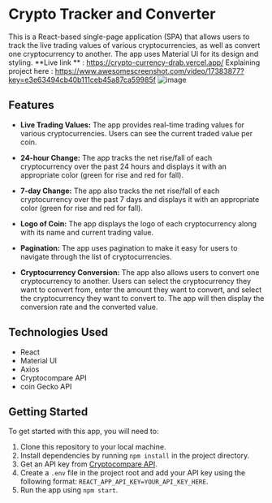 # Crypto Tracker and Converter

This is a React-based single-page application (SPA) that allows users to track the live trading values of various cryptocurrencies, as well as convert one cryptocurrency to another. The app uses Material UI for its design and styling.
**Live link ** : https://crypto-currency-drab.vercel.app/
Explaining project here : https://www.awesomescreenshot.com/video/17383877?key=e3e63494cb40b111ceb45a87ca59985f
![image](https://github.com/pranaydwivedi444/crypto-currency/assets/48515987/5d934e2d-fc54-4d3d-a754-5ba31a9a105f)

## Features

- **Live Trading Values:** The app provides real-time trading values for various cryptocurrencies. Users can see the current traded value per coin.

- **24-hour Change:** The app tracks the net rise/fall of each cryptocurrency over the past 24 hours and displays it with an appropriate color (green for rise and red for fall).

- **7-day Change:** The app also tracks the net rise/fall of each cryptocurrency over the past 7 days and displays it with an appropriate color (green for rise and red for fall).

- **Logo of Coin:** The app displays the logo of each cryptocurrency along with its name and current trading value.

- **Pagination:** The app uses pagination to make it easy for users to navigate through the list of cryptocurrencies.

- **Cryptocurrency Conversion:** The app also allows users to convert one cryptocurrency to another. Users can select the cryptocurrency they want to convert from, enter the amount they want to convert, and select the cryptocurrency they want to convert to. The app will then display the conversion rate and the converted value.

## Technologies Used

- React
- Material UI
- Axios
- Cryptocompare API
- coin Gecko API

## Getting Started

To get started with this app, you will need to:

1. Clone this repository to your local machine.
2. Install dependencies by running `npm install` in the project directory.
3. Get an API key from [Cryptocompare API](https://min-api.cryptocompare.com/).
4. Create a `.env` file in the project root and add your API key using the following format: `REACT_APP_API_KEY=YOUR_API_KEY_HERE`.
5. Run the app using `npm start`.


